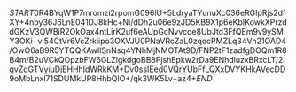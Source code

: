 $START$0R4BYqW1P7mromzi2rpomG096lU+5LdryaTYunuXc036eRGIpRjs2dfXY+4nby36J6LnE041DJ8kHc+Ni/dDh2u06e9zJD5KB9X1p6eKbIKowkXPrzddGKzV3QWBiR2OkOax4ntLirK2uf6eAUpGcNvvcqe8UbJtd3FfQEm9v9ySMY3OKi+vI54CtVr6VcZrkiipo3OXVJU0PNaVRcZaL0zqocPMZLq34Vn21OAD4/OwO6aB9R5YTQQKAwIlSnNsq4YNhMjNMOTAt9D/FNP2tF1zadfgDOQm1R8B4m/B2uVCkQOpzbFW6GLZlgkdgoBB8PjshEpkw2rDa9ENhdluzxBRxcLT/2IqvZqGTVyiuDjEHHhIdWRkKM+Dv0ssIEed0VQrYUbFfLQXxDVYKHkAVecDD9oMbLnxl71SDUMkUP8HhbQIO+/qk3WK5Lv+az4+$END$